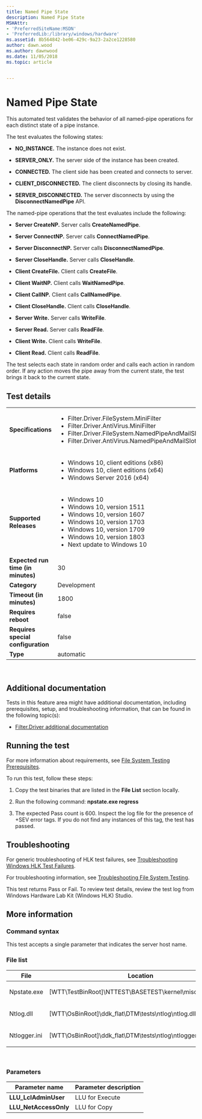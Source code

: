 ```yaml
---
title: Named Pipe State
description: Named Pipe State
MSHAttr:
- 'PreferredSiteName:MSDN'
- 'PreferredLib:/library/windows/hardware'
ms.assetid: 8b564842-be06-429c-9a23-2a2ce1228580
author: dawn.wood
ms.author: dawnwood
ms.date: 11/05/2018
ms.topic: article


---
```


# <span id="p_hlk_test.5e9fd15a-7ffa-4caf-94eb-af2541ef2ede"></span>Named Pipe State


This automated test validates the behavior of all named-pipe operations for each distinct state of a pipe instance.

The test evaluates the following states:

-   **NO\_INSTANCE.** The instance does not exist.

-   **SERVER\_ONLY.** The server side of the instance has been created.

-   **CONNECTED.** The client side has been created and connects to server.

-   **CLIENT\_DISCONNECTED.** The client disconnects by closing its handle.

-   **SERVER\_DISCONNECTED.** The server disconnects by using the **DisconnectNamedPipe** API.

The named-pipe operations that the test evaluates include the following:

-   **Server CreateNP.** Server calls **CreateNamedPipe**.

-   **Server ConnectNP.** Server calls **ConnectNamedPipe**.

-   **Server DisconnectNP.** Server calls **DisconnectNamedPipe**.

-   **Server CloseHandle.** Server calls **CloseHandle**.

-   **Client CreateFile.** Client calls **CreateFile**.

-   **Client WaitNP.** Client calls **WaitNamedPipe**.

-   **Client CallNP.** Client calls **CallNamedPipe**.

-   **Client CloseHandle.** Client calls **CloseHandle**.

-   **Server Write.** Server calls **WriteFile**.

-   **Server Read.** Server calls **ReadFile**.

-   **Client Write.** Client calls **WriteFile**.

-   **Client Read.** Client calls **ReadFile**.

The test selects each state in random order and calls each action in random order. If any action moves the pipe away from the current state, the test brings it back to the current state.

## Test details
|||
|---|---|
| **Specifications**  | <ul><li>Filter.Driver.FileSystem.MiniFilter</li><li>Filter.Driver.AntiVirus.MiniFilter</li><li>Filter.Driver.FileSystem.NamedPipeAndMailSlots</li><li>Filter.Driver.AntiVirus.NamedPipeAndMailSlots</li></ul> |  
| **Platforms**   | <ul><li>Windows 10, client editions (x86)</li><li>Windows 10, client editions (x64)</li><li>Windows Server 2016 (x64)</li></ul> |
| **Supported Releases** | <ul><li>Windows 10</li><li>Windows 10, version 1511</li><li>Windows 10, version 1607</li><li>Windows 10, version 1703</li><li>Windows 10, version 1709</li><li>Windows 10, version 1803</li><li>Next update to Windows 10</li></ul> |
|**Expected run time (in minutes)**| 30 |
|**Category**| Development |
|**Timeout (in minutes)**| 1800 |
|**Requires reboot**| false |
|**Requires special configuration**| false |
|**Type**| automatic |

 

## <span id="Additional_documentation"></span><span id="additional_documentation"></span><span id="ADDITIONAL_DOCUMENTATION"></span>Additional documentation


Tests in this feature area might have additional documentation, including prerequisites, setup, and troubleshooting information, that can be found in the following topic(s):

-   [Filter.Driver additional documentation](filter-driver-additional-documentation.md)

## <span id="Running_the_test"></span><span id="running_the_test"></span><span id="RUNNING_THE_TEST"></span>Running the test


For more information about requirements, see [File System Testing Prerequisites](file-system-testing-prerequisites.md).

To run this test, follow these steps:

1.  Copy the test binaries that are listed in the **File List** section locally.

2.  Run the following command: **npstate.exe regress**

3.  The expected Pass count is 600. Inspect the log file for the presence of +SEV error tags. If you do not find any instances of this tag, the test has passed.

## <span id="Troubleshooting"></span><span id="troubleshooting"></span><span id="TROUBLESHOOTING"></span>Troubleshooting


For generic troubleshooting of HLK test failures, see [Troubleshooting Windows HLK Test Failures](..\user\troubleshooting-windows-hlk-test-failures.md).

For troubleshooting information, see [Troubleshooting File System Testing](troubleshooting-file-system-testing.md).

This test returns Pass or Fail. To review test details, review the test log from Windows Hardware Lab Kit (Windows HLK) Studio.

## <span id="More_information"></span><span id="more_information"></span><span id="MORE_INFORMATION"></span>More information


### <span id="Command_syntax"></span><span id="command_syntax"></span><span id="COMMAND_SYNTAX"></span>Command syntax

This test accepts a single parameter that indicates the server host name.

### <span id="File_list"></span><span id="file_list"></span><span id="FILE_LIST"></span>File list

<table>
<colgroup>
<col width="50%" />
<col width="50%" />
</colgroup>
<thead>
<tr class="header">
<th>File</th>
<th>Location</th>
</tr>
</thead>
<tbody>
<tr class="odd">
<td><p>Npstate.exe</p></td>
<td><p>[WTT\TestBinRoot]\NTTEST\BASETEST\kernel\misc\npstate.exe</p></td>
</tr>
<tr class="even">
<td><p>Ntlog.dll</p></td>
<td><p>[WTT\OsBinRoot]\ddk_flat\DTM\tests\ntlog\ntlog.dll</p></td>
</tr>
<tr class="odd">
<td><p>Ntlogger.ini</p></td>
<td><p>[WTT\OsBinRoot]\ddk_flat\DTM\tests\ntlog\ntlogger.ini</p></td>
</tr>
</tbody>
</table>

 

### <span id="Parameters"></span><span id="parameters"></span><span id="PARAMETERS"></span>Parameters

| Parameter name         | Parameter description |
|------------------------|-----------------------|
| **LLU\_LclAdminUser**  | LLU for Execute       |
| **LLU\_NetAccessOnly** | LLU for Copy          |

 

 

 






